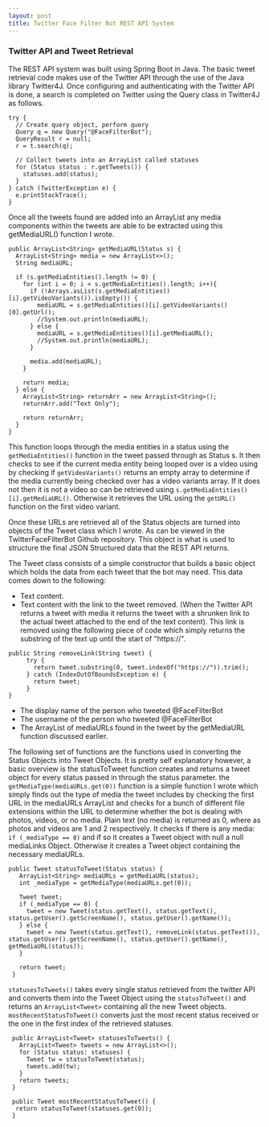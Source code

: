 ```yaml
---
layout: post
title: Twitter Face Filter Bot REST API System
---
```


### Twitter API and Tweet Retrieval

The REST API system was built using Spring Boot in Java. The basic tweet retrieval code makes use of the Twitter API through the use of the Java library Twitter4J. Once configuring and authenticating with the Twitter API is done, a search is completed on Twitter using the Query class in Twitter4J as follows.

```
try {
  // Create query object, perform query
  Query q = new Query("@FaceFilterBot");
  QueryResult r = null;
  r = t.search(q);

  // Collect tweets into an ArrayList called statuses
  for (Status status : r.getTweets()) {
    statuses.add(status);
  }
} catch (TwitterException e) {
  e.printStackTrace();
}

```

Once all the tweets found are added into an ArrayList any media components within the tweets are able to be extracted using this getMediaURL() function I wrote.

```
public ArrayList<String> getMediaURL(Status s) {
  ArrayList<String> media = new ArrayList<>();
  String mediaURL;

  if (s.getMediaEntities().length != 0) {
    for (int i = 0; i < s.getMediaEntities().length; i++){
      if (!Arrays.asList(s.getMediaEntities()[i].getVideoVariants()).isEmpty()) {
        mediaURL = s.getMediaEntities()[i].getVideoVariants()[0].getUrl();
        //System.out.println(mediaURL);
      } else {
        mediaURL = s.getMediaEntities()[i].getMediaURL();
        //System.out.println(mediaURL);
      }

      media.add(mediaURL);
    }

    return media;
  } else {
    ArrayList<String> returnArr = new ArrayList<String>();
    returnArr.add("Text Only");

    return returnArr;
  }
}
```

This function loops through the media entities in a status using the `getMediaEntities()` function in the tweet passed through as Status s. It then checks to see if the current media entity being looped over is a video using by checking if `getVideoVariants()` returns an empty array to determine if the media currently being checked over has a video variants array. If it does not then it is not a video so can be retrieved using `s.getMediaEntities()[i].getMediaURL()`. Otherwise it retrieves the URL using the `getURL()` function on the first video variant.

Once these URLs are retrieved all of the Status objects are turned into objects of the Tweet class which I wrote. As can be viewed in the TwitterFaceFilterBot Github repository. This object is what is used to structure the final JSON Structured data that the REST API returns.

The Tweet class consists of a simple constructor that builds a basic object which holds the data from each tweet that the bot may need. This data comes down to the following:

 - Text content.
 - Text content with the link to the tweet removed. (When the Twitter API returns a tweet with media it returns the tweet with a shrunken link to the actual tweet attached to the end of the text content). This link is removed using the following piece of code which simply returns the substring of the text up until the start of "https://".
 ```
 public String removeLink(String tweet) {
      try {
        return tweet.substring(0, tweet.indexOf("https://")).trim();
      } catch (IndexOutOfBoundsException e) {
        return tweet;
      }
 }
 ```
 - The display name of the person who tweeted @FaceFilterBot
 - The username of the person who tweeted @FaceFilterBot
 - The ArrayList of mediaURLs found in the tweet by the getMediaURL function discussed earlier.

The following set of functions are the functions used in converting the Status Objects into Tweet Objects. It is pretty self explanatory however, a basic overview is the statusToTweet function creates and returns a tweet object for every status passed in through the status parameter. the `getMediaType(mediaURLs.get(0))` function is a simple function I wrote which simply finds out the type of media the tweet includes by checking the first URL in the mediaURLs ArrayList and checks for a bunch of different file extensions within the URL to determine whether the bot is dealing with photos, videos, or no media. Plain text (no media) is returned as 0, where as photos and videos are 1 and 2 respectively. It checks if there is any media: `if (_mediaType == 0)` and if so it creates a Tweet object with null a null mediaLinks Object. Otherwise it creates a Tweet object containing the necessary mediaURLs.

```
public Tweet statusToTweet(Status status) {
   ArrayList<String> mediaURLs = getMediaURL(status);
   int _mediaType = getMediaType(mediaURLs.get(0));

   Tweet tweet;
   if (_mediaType == 0) {
     tweet = new Tweet(status.getText(), status.getText(), status.getUser().getScreenName(), status.getUser().getName());
   } else {
     tweet = new Tweet(status.getText(), removeLink(status.getText()), status.getUser().getScreenName(), status.getUser().getName(), getMediaURL(status));
   }

   return tweet;
 }
```

`statusesToTweets()` takes every single status retrieved from the twitter API and converts them into the Tweet Object using the `statusToTweet()` and returns an `ArrayList<Tweet>` containing all the new Tweet objects. `mostRecentStatusToTweet()` converts just the most recent status received or the one in the first index of the retrieved statuses.


```
 public ArrayList<Tweet> statusesToTweets() {
   ArrayList<Tweet> tweets = new ArrayList<>();
   for (Status status: statuses) {
     Tweet tw = statusToTweet(status);
     tweets.add(tw);
   }
   return tweets;
 }

 public Tweet mostRecentStatusToTweet() {
  return statusToTweet(statuses.get(0));
 }
```
